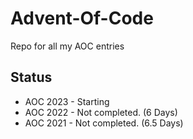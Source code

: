 # Advent-Of-Code
Repo for all my AOC entries

## Status

* AOC 2023 - Starting
* AOC 2022 - Not completed. (6 Days)  
* AOC 2021 - Not completed. (6.5 Days) 
